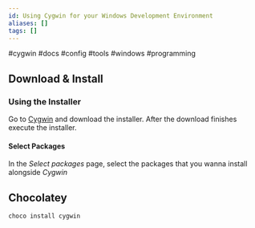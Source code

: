 ```yaml
---
id: Using Cygwin for your Windows Development Environment
aliases: []
tags: []
---
```


#cygwin #docs #config #tools #windows #programming

## Download & Install

### Using the Installer

Go to [Cygwin](https://cygwin.com/cygwin/install.html) and download the installer.
After the download finishes execute the installer.

#### Select Packages

In the _Select packages_ page, select the packages that you wanna install alongside _Cygwin_

## Chocolatey

```bash
choco install cygwin
```
